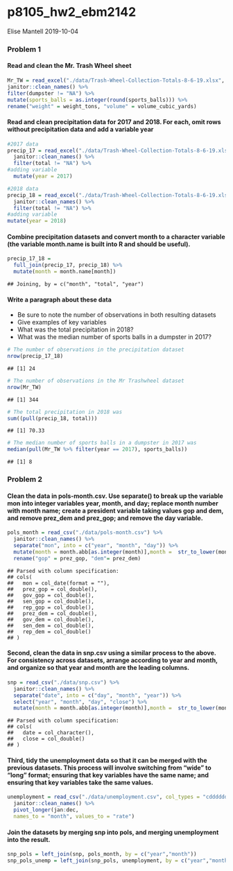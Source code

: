 p8105\_hw2\_ebm2142
================
Elise Mantell
2019-10-04

### Problem 1

#### Read and clean the Mr. Trash Wheel sheet

``` r
Mr_TW = read_excel("./data/Trash-Wheel-Collection-Totals-8-6-19.xlsx", range = "A2:N408", sheet = 1) %>% 
janitor::clean_names() %>% 
filter(dumpster != "NA") %>% 
mutate(sports_balls = as.integer(round(sports_balls))) %>% 
rename("weight" = weight_tons, "volume" = volume_cubic_yards)
```

#### Read and clean precipitation data for 2017 and 2018. For each, omit rows without precipitation data and add a variable year

``` r
#2017 data
precip_17 = read_excel("./data/Trash-Wheel-Collection-Totals-8-6-19.xlsx", sheet = "2017 Precipitation", range = "A2:B14") %>% 
  janitor::clean_names() %>% 
  filter(total != "NA") %>% 
#adding variable
  mutate(year = 2017)

#2018 data
precip_18 = read_excel("./data/Trash-Wheel-Collection-Totals-8-6-19.xlsx",sheet = "2018 Precipitation", range = "A2:B14") %>% 
  janitor::clean_names() %>% 
  filter(total != "NA") %>% 
#adding variable
mutate(year = 2018)
```

#### Combine precipitation datasets and convert month to a character variable (the variable month.name is built into R and should be useful).

``` r
precip_17_18 =
  full_join(precip_17, precip_18) %>% 
  mutate(month = month.name[month])
```

    ## Joining, by = c("month", "total", "year")

#### Write a paragraph about these data

  - Be sure to note the number of observations in both resulting
    datasets
  - Give examples of key variables
  - What was the total precipitation in 2018?
  - What was the median number of sports balls in a dumpster in 2017?

<!-- end list -->

``` r
# The number of observations in the precipitation dataset
nrow(precip_17_18)
```

    ## [1] 24

``` r
# The number of observations in the Mr Trashwheel dataset
nrow(Mr_TW)
```

    ## [1] 344

``` r
# The total precipitation in 2018 was
sum((pull(precip_18, total)))
```

    ## [1] 70.33

``` r
# The median number of sports balls in a dumpster in 2017 was
median(pull(Mr_TW %>% filter(year == 2017), sports_balls))
```

    ## [1] 8

### Problem 2

#### Clean the data in pols-month.csv. Use separate() to break up the variable mon into integer variables year, month, and day; replace month number with month name; create a president variable taking values gop and dem, and remove prez\_dem and prez\_gop; and remove the day variable.

``` r
pols_month = read_csv("./data/pols-month.csv") %>%
  janitor::clean_names() %>% 
  separate("mon", into = c("year", "month", "day")) %>% 
  mutate(month = month.abb[as.integer(month)],month =  str_to_lower(month)) %>% 
  rename("gop" = prez_gop, "dem"= prez_dem)
```

    ## Parsed with column specification:
    ## cols(
    ##   mon = col_date(format = ""),
    ##   prez_gop = col_double(),
    ##   gov_gop = col_double(),
    ##   sen_gop = col_double(),
    ##   rep_gop = col_double(),
    ##   prez_dem = col_double(),
    ##   gov_dem = col_double(),
    ##   sen_dem = col_double(),
    ##   rep_dem = col_double()
    ## )

#### Second, clean the data in snp.csv using a similar process to the above. For consistency across datasets, arrange according to year and month, and organize so that year and month are the leading columns.

``` r
snp = read_csv("./data/snp.csv") %>% 
  janitor::clean_names() %>% 
  separate("date", into = c("day", "month", "year")) %>% 
  select("year", "month", "day", "close") %>% 
  mutate(month = month.abb[as.integer(month)],month =  str_to_lower(month))
```

    ## Parsed with column specification:
    ## cols(
    ##   date = col_character(),
    ##   close = col_double()
    ## )

#### Third, tidy the unemployment data so that it can be merged with the previous datasets. This process will involve switching from “wide” to “long” format; ensuring that key variables have the same name; and ensuring that key variables take the same values.

``` r
unemployment = read_csv("./data/unemployment.csv", col_types = "cdddddddddddd") %>% 
  janitor::clean_names() %>% 
  pivot_longer(jan:dec, 
  names_to = "month", values_to = "rate") 
```

#### Join the datasets by merging snp into pols, and merging unemployment into the result.

``` r
snp_pols = left_join(snp, pols_month, by = c("year","month"))
snp_pols_unemp = left_join(snp_pols, unemployment, by = c("year","month"))
```
